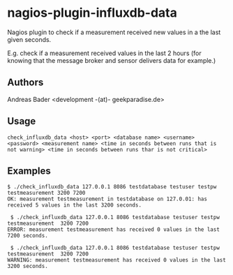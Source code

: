 # nagios-plugin-influxdb-data
Nagios plugin to check if a measurement received new values in a the last given seconds.

E.g. check if a measurement received values in the last 2 hours (for knowing that the message broker and sensor delivers data for example.)

## Authors

Andreas Bader <development -(at)- geekparadise.de>

## Usage

    check_influxdb_data <host> <port> <database name> <username> <password> <measurement name> <time in seconds between runs that is not warning> <time in seconds between runs thar is not critical>

## Examples

    $ ./check_influxdb_data 127.0.0.1 8086 testdatabase testuser testpw testmeasurement 3200 7200
    OK: measurement testmeasurement in testdatabase on 127.0.01: has received 5 values in the last 3200 seconds.

     $ ./check_influxdb_data 127.0.0.1 8086 testdatabase testuser testpw testmeasurement  3200 7200
    ERROR: measurement testmeasurement has received 0 values in the last 7200 seconds.

     $ ./check_influxdb_data 127.0.0.1 8086 testdatabase testuser testpw testmeasurement  3200 7200
    WARNING: measurement testmeasurement has received 0 values in the last 3200 seconds.